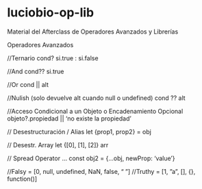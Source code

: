 # luciobio-op-lib
Material del Afterclass de Operadores Avanzados y Librerías

Operadores Avanzados

//Ternario
cond? si.true : si.false

//And
cond?? si.true

//Or
cond || alt

//Nulish (solo devuelve alt cuando null o undefined)
cond ?? alt

//Acceso Condicional a un Objeto o Encadenamiento Opcional
objeto?.propiedad || ‘no existe la propiedad’

// Desestructuración / Alias
let {prop1, prop2} = obj

// Desestr. Array
let {[0], [1], [2]} arr

// Spread Operator …
const obj2 = {...obj, newProp: ‘value’}

//Falsy = [0, null, undefined, NaN, false, “ ”]
//Truthy = [1, ”a”, [], {}, function()]
